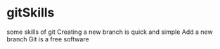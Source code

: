 # gitSkills
some skills of git
Creating a new branch is quick and simple
Add a new branch
Git is a free software
